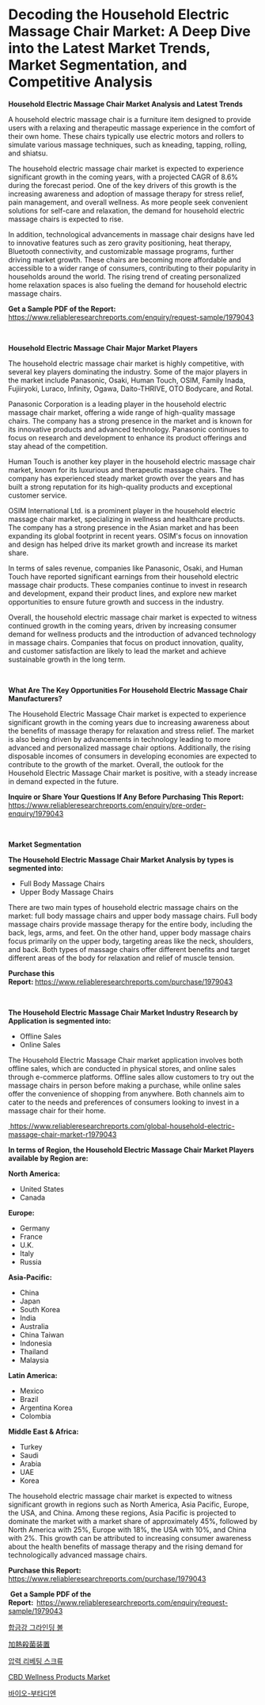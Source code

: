 <p><h1>Decoding the Household Electric Massage Chair Market: A Deep Dive into the Latest Market Trends, Market Segmentation, and Competitive Analysis</h1></p><p><strong>Household Electric Massage Chair Market Analysis and Latest Trends</strong></p>
<p><p>A household electric massage chair is a furniture item designed to provide users with a relaxing and therapeutic massage experience in the comfort of their own home. These chairs typically use electric motors and rollers to simulate various massage techniques, such as kneading, tapping, rolling, and shiatsu.</p><p>The household electric massage chair market is expected to experience significant growth in the coming years, with a projected CAGR of 8.6% during the forecast period. One of the key drivers of this growth is the increasing awareness and adoption of massage therapy for stress relief, pain management, and overall wellness. As more people seek convenient solutions for self-care and relaxation, the demand for household electric massage chairs is expected to rise.</p><p>In addition, technological advancements in massage chair designs have led to innovative features such as zero gravity positioning, heat therapy, Bluetooth connectivity, and customizable massage programs, further driving market growth. These chairs are becoming more affordable and accessible to a wider range of consumers, contributing to their popularity in households around the world. The rising trend of creating personalized home relaxation spaces is also fueling the demand for household electric massage chairs.</p></p>
<p><strong>Get a Sample PDF of the Report:&nbsp;</strong> <a href="https://www.reliableresearchreports.com/enquiry/request-sample/1979043">https://www.reliableresearchreports.com/enquiry/request-sample/1979043</a></p>
<p>&nbsp;</p>
<p><strong>Household Electric Massage Chair Major Market Players</strong></p>
<p><p>The household electric massage chair market is highly competitive, with several key players dominating the industry. Some of the major players in the market include Panasonic, Osaki, Human Touch, OSIM, Family Inada, Fujiiryoki, Luraco, Infinity, Ogawa, Daito-THRIVE, OTO Bodycare, and Rotal.</p><p>Panasonic Corporation is a leading player in the household electric massage chair market, offering a wide range of high-quality massage chairs. The company has a strong presence in the market and is known for its innovative products and advanced technology. Panasonic continues to focus on research and development to enhance its product offerings and stay ahead of the competition.</p><p>Human Touch is another key player in the household electric massage chair market, known for its luxurious and therapeutic massage chairs. The company has experienced steady market growth over the years and has built a strong reputation for its high-quality products and exceptional customer service.</p><p>OSIM International Ltd. is a prominent player in the household electric massage chair market, specializing in wellness and healthcare products. The company has a strong presence in the Asian market and has been expanding its global footprint in recent years. OSIM's focus on innovation and design has helped drive its market growth and increase its market share.</p><p>In terms of sales revenue, companies like Panasonic, Osaki, and Human Touch have reported significant earnings from their household electric massage chair products. These companies continue to invest in research and development, expand their product lines, and explore new market opportunities to ensure future growth and success in the industry.</p><p>Overall, the household electric massage chair market is expected to witness continued growth in the coming years, driven by increasing consumer demand for wellness products and the introduction of advanced technology in massage chairs. Companies that focus on product innovation, quality, and customer satisfaction are likely to lead the market and achieve sustainable growth in the long term.</p></p>
<p>&nbsp;</p>
<p><strong>What Are The Key Opportunities For Household Electric Massage Chair Manufacturers?</strong></p>
<p><p>The Household Electric Massage Chair market is expected to experience significant growth in the coming years due to increasing awareness about the benefits of massage therapy for relaxation and stress relief. The market is also being driven by advancements in technology leading to more advanced and personalized massage chair options. Additionally, the rising disposable incomes of consumers in developing economies are expected to contribute to the growth of the market. Overall, the outlook for the Household Electric Massage Chair market is positive, with a steady increase in demand expected in the future.</p></p>
<p><strong>Inquire or Share Your Questions If Any Before Purchasing This Report:</strong> <a href="https://www.reliableresearchreports.com/enquiry/pre-order-enquiry/1979043">https://www.reliableresearchreports.com/enquiry/pre-order-enquiry/1979043</a></p>
<p>&nbsp;</p>
<p><strong>Market Segmentation</strong></p>
<p><strong>The Household Electric Massage Chair Market Analysis by types is segmented into:</strong></p>
<p><ul><li>Full Body Massage Chairs</li><li>Upper Body Massage Chairs</li></ul></p>
<p><p>There are two main types of household electric massage chairs on the market: full body massage chairs and upper body massage chairs. Full body massage chairs provide massage therapy for the entire body, including the back, legs, arms, and feet. On the other hand, upper body massage chairs focus primarily on the upper body, targeting areas like the neck, shoulders, and back. Both types of massage chairs offer different benefits and target different areas of the body for relaxation and relief of muscle tension.</p></p>
<p><strong>Purchase this Report:&nbsp;</strong><a href="https://www.reliableresearchreports.com/purchase/1979043">https://www.reliableresearchreports.com/purchase/1979043</a></p>
<p>&nbsp;</p>
<p><strong>The Household Electric Massage Chair Market Industry Research by Application is segmented into:</strong></p>
<p><ul><li>Offline Sales</li><li>Online Sales</li></ul></p>
<p><p>The Household Electric Massage Chair market application involves both offline sales, which are conducted in physical stores, and online sales through e-commerce platforms. Offline sales allow customers to try out the massage chairs in person before making a purchase, while online sales offer the convenience of shopping from anywhere. Both channels aim to cater to the needs and preferences of consumers looking to invest in a massage chair for their home.</p></p>
<p><a href="https://www.reliableresearchreports.com/global-household-electric-massage-chair-market-r1979043">&nbsp;https://www.reliableresearchreports.com/global-household-electric-massage-chair-market-r1979043</a></p>
<p><strong>In terms of Region, the Household Electric Massage Chair Market Players available by Region are:</strong></p>
<p>
    <p> <strong> North America: </strong>
        <ul>
            <li>United States</li>
            <li>Canada</li>
        </ul>
        </p> 
    <p> <strong> Europe: </strong>
        <ul>
            <li>Germany</li>
            <li>France</li>
            <li>U.K.</li>
            <li>Italy</li>
            <li>Russia</li>
        </ul>
        </p> 
    <p> <strong> Asia-Pacific: </strong>
        <ul>
            <li>China</li>
            <li>Japan</li>
            <li>South Korea</li>
            <li>India</li>
            <li>Australia</li>
            <li>China Taiwan</li>
            <li>Indonesia</li>
            <li>Thailand</li>
            <li>Malaysia</li>
        </ul>
        </p> 
    <p> <strong> Latin America: </strong>
        <ul>
            <li>Mexico</li>
            <li>Brazil</li>
            <li>Argentina Korea</li>
            <li>Colombia</li>
        </ul>
        </p> 
    <p> <strong> Middle East & Africa: </strong>
        <ul>
            <li>Turkey</li>
            <li>Saudi</li>
            <li>Arabia</li>
            <li>UAE</li>
            <li>Korea</li>
        </ul>
    </p>
    </p>
<p><p>The household electric massage chair market is expected to witness significant growth in regions such as North America, Asia Pacific, Europe, the USA, and China. Among these regions, Asia Pacific is projected to dominate the market with a market share of approximately 45%, followed by North America with 25%, Europe with 18%, the USA with 10%, and China with 2%. This growth can be attributed to increasing consumer awareness about the health benefits of massage therapy and the rising demand for technologically advanced massage chairs.</p></p>
<p><strong>Purchase this Report: </strong><a href="https://www.reliableresearchreports.com/purchase/1979043">https://www.reliableresearchreports.com/purchase/1979043</a></p>
<p>&nbsp;<strong>Get a Sample PDF of the Report:&nbsp;&nbsp;</strong><a href="https://www.reliableresearchreports.com/enquiry/request-sample/1979043">https://www.reliableresearchreports.com/enquiry/request-sample/1979043</a></p>
<p><strong></strong></p>
<p><p><a href="https://medium.com/@joananitzsche/%EA%B8%80%EB%A1%9C%EB%B2%8C-%ED%95%A9%EA%B8%88%EA%B0%95-%EA%B7%B8%EB%9D%BC%EC%9D%B8%EB%94%A9-%EB%B3%BC-%EC%8B%9C%EC%9E%A5-%EB%B2%94%EC%9C%84-%EB%B0%8F-%EB%B9%A0%EB%A5%B8-%EC%84%B1%EC%9E%A5%EC%9D%84-%EC%9C%84%ED%95%9C-%EC%B2%A0%EC%A0%80%ED%95%9C-%EB%B6%84%EC%84%9D-2024%EB%85%84%EB%B6%80%ED%84%B0-2031%EB%85%84%EA%B9%8C%EC%A7%80-%EC%98%88%EC%B8%A1%EB%90%9C-cagr-2a8d38b2e002">합금강 그라인딩 볼</a></p><p><a href="https://github.com/EstaSprer20231/Market-Research-Report-List-2/blob/main/4482528116073.md">加熱殺菌装置</a></p><p><a href="https://medium.com/@achimcoteanu1/%EC%95%95%EB%A0%A5-%EB%A6%AC%EB%B2%B3-%EB%82%98%EC%82%AC-%EC%8B%9C%EC%9E%A5-%EC%A1%B0%EC%82%AC-%EB%B3%B4%EA%B3%A0%EC%84%9C%EC%97%90%EB%8A%94-2024%EB%85%84%EB%B6%80%ED%84%B0-2031%EB%85%84%EA%B9%8C%EC%A7%80-cagr-%EC%98%88%EC%B8%A1%EB%90%9C-%EC%8B%9C%EC%9E%A5-%EA%B7%9C%EB%AA%A8-%EC%A0%90%EC%9C%A0%EC%9C%A8-%EB%B0%8F-%EC%84%B1%EC%9E%A5%EB%A5%A0%EC%97%90-%EB%8C%80%ED%95%9C-%EB%B6%84%EC%84%9D%EC%9D%B4-%ED%8F%AC%ED%95%A8%EB%90%98%EC%96%B4-%EC%9E%88%EC%8A%B5%EB%8B%88%EB%8B%A4-dcc2cf256487">압력 리베팅 스크류</a></p><p><a href="https://github.com/faisalayoob601/Market-Research-Report-List-1/blob/main/cbd-wellness-products-market.md">CBD Wellness Products Market</a></p><p><a href="https://github.com/courtney23pratt/Market-Research-Report-List-1/blob/main/1789735122182.md">바이오-부타디엔</a></p></p>
